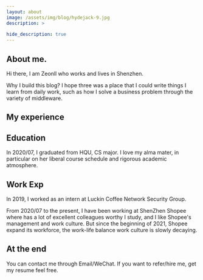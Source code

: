 ```yaml
---
layout: about
image: /assets/img/blog/hydejack-9.jpg
description: >
  
hide_description: true
---
```

## About me.
Hi there, I am Zeonll who works and lives in Shenzhen.

Why I build this blog?
I hope three was a place that I could write things I learn from daily work, such as how I solve a business problem through the variety of middleware.


## My experience

## Education
In 2020/07, I graduated from HQU, CS major. I love my alma mater, in particular on her liberal course schedule and rigorous academic atmosphere.

## Work Exp
In 2019, I worked as an intern at Luckin Coffee Network Security Group.

From 2020/07 to the present, I have been working at ShenZhen Shopee where has a lot of excellent colleagues worthy I study, and I like Shopee's management and work culture. But since the beginning of 2021, Shopee expand its workforce, the work-life balance work culture is slowly decaying.


## At the end
You can contact me through Email/WeChat. If you want to refer/hire me, get my resume feel free.